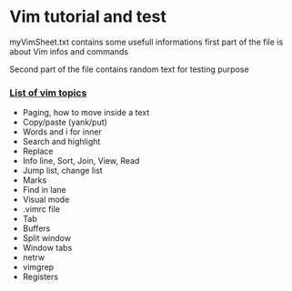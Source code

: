 # Vim tutorial and test
myVimSheet.txt contains some usefull informations
first part of the file is about Vim infos and commands

Second part of the file contains random text for testing purpose

### [List of vim topics](myVimSheet.md)
- Paging, how to move inside a text
- Copy/paste (yank/put)
- Words and i for inner
- Search and highlight
- Replace
- Info line, Sort, Join, View, Read
- Jump list, change list
- Marks
- Find in lane
- Visual mode 
- .vimrc file
- Tab
- Buffers
- Split window
- Window tabs
- netrw
- vimgrep
- Registers

